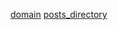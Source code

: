 [title]: <> (NoOne's space)
[icon]: <> (./images/noone_ico_grey.svg)
[domain](http://localhost)
[posts_directory](./posts)